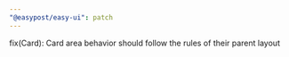 ```yaml
---
"@easypost/easy-ui": patch
---
```


fix(Card): Card area behavior should follow the rules of their parent layout
